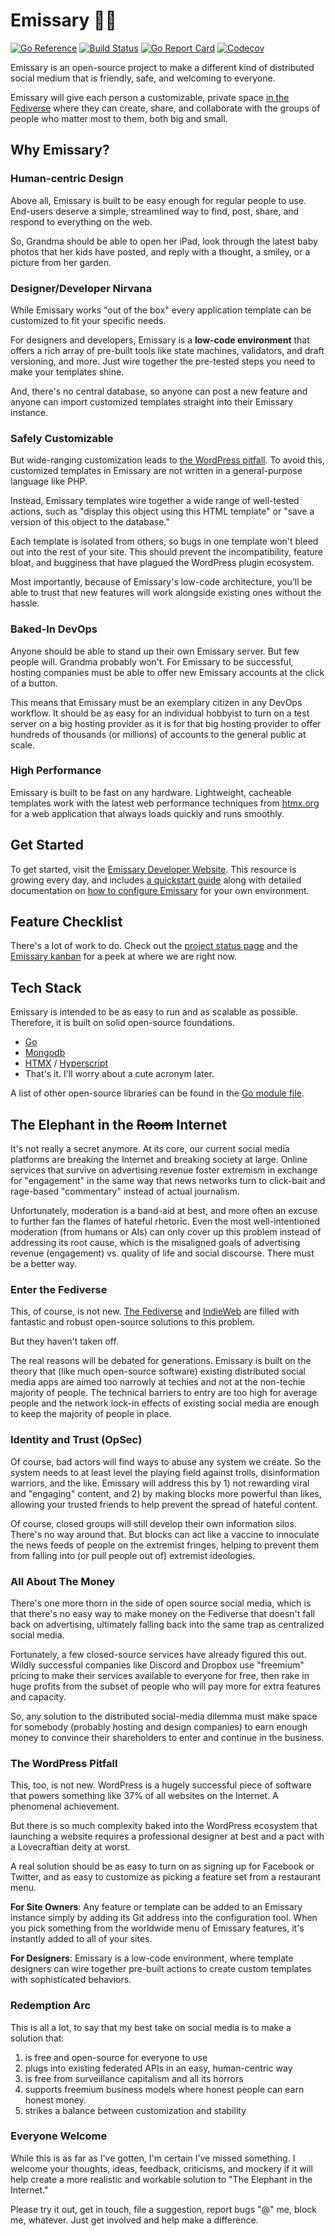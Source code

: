 # Emissary 🏴‍☠️

[![Go Reference](https://pkg.go.dev/badge/github.com/EmissarySocial/emissary.svg)](https://pkg.go.dev/github.com/EmissarySocial/emissary)
[![Build Status](https://img.shields.io/github/actions/workflow/status/EmissarySocial/emissary/go.yml?branch=main)](https://github.com/EmissarySocial/emissary/actions/workflows/go.yml)
[![Go Report Card](https://goreportcard.com/badge/github.com/EmissarySocial/emissary?style=flat-square)](https://goreportcard.com/report/github.com/EmissarySocial/emissary)
[![Codecov](https://img.shields.io/codecov/c/github/EmissarySocial/emissary.svg?style=flat-square)](https://codecov.io/gh/EmissarySocial/emissary)


Emissary is an open-source project to make a different kind of distributed social medium that is friendly, safe, and welcoming to everyone.

Emissary will give each person a customizable, private space [in the Fediverse](#enter-the-fediverse) where they can create, share, and collaborate with the groups of people who matter most to them, both big and small.

## Why Emissary?

### Human-centric Design

Above all, Emissary is built to be easy enough for regular people to use.  End-users deserve a simple, streamlined way to find, post, share, and respond to everything on the web.

So, Grandma should be able to open her iPad, look through the latest baby photos that her kids have posted, and reply with a thought, a smiley, or a picture from her garden.  

### Designer/Developer Nirvana

While Emissary works "out of the box" every application template can be customized to fit your specific needs.

For designers and developers, Emissary is a **low-code environment** that offers a rich array of pre-built tools like state machines, validators, and draft versioning, and more.  Just wire together the pre-tested steps you need to make your templates shine.

And, there's no central database, so anyone can post a new feature and anyone can import customized templates straight into their Emissary instance.  

### Safely Customizable

But wide-ranging customization leads to [the WordPress pitfall](#the-wordpress-pitfall).  To avoid this, customized templates in Emissary are not written in a general-purpose language like PHP.  

Instead, Emissary templates wire together a wide range of well-tested actions, such as "display this object using this HTML template" or "save a version of this object to the database."  

Each template is isolated from others, so bugs in one template won't bleed out into the rest of your site.  This should prevent the incompatibility, feature bloat, and bugginess that have plagued the WordPress plugin ecosystem.

Most importantly, because of Emissary's low-code architecture, you'll be able to trust that new features will work alongside existing ones without the hassle.

### Baked-In DevOps

Anyone should be able to stand up their own Emissary server.  But few people will.  Grandma probably won't.  For Emissary to be successful, hosting companies must be able to offer new Emissary accounts at the click of a button.

This means that Emissary must be an exemplary citizen in any DevOps workflow.  It should be as easy for an individual hobbyist to turn on a test server on a big hosting provider as it is for that big hosting provider to offer hundreds of thousands (or millions) of accounts to the general public at scale.

### High Performance

Emissary is built to be fast on any hardware.  Lightweight, cacheable templates work with the latest web performance techniques from [htmx.org](https://htmx.org) for a web application that always loads quickly and runs smoothly.

## Get Started

To get started, visit the [Emissary Developer Website](https://emissary.dev).  This resource is growing every day, and includes [a quickstart guide](https://emissary.dev/installation) along with detailed documentation on [how to configure Emissary](https://emissary.dev/configuring) for your own environment.

## Feature Checklist

There's a lot of work to do.  Check out the [project status page](https://emissary.dev/status) and the [Emissary kanban](https://trello.com/b/Ir9dDTdu/emissary-dev) for a peek at where we are right now.

## Tech Stack

Emissary is intended to be as easy to run and as scalable as possible.  Therefore, it is built on solid open-source foundations.

* [Go](https://go.dev)
* [Mongodb](https://mongodb.org)
* [HTMX](https://htmx.org) / [Hyperscript](https://hyperscript.org)
* That's it.  I'll worry about a cute acronym later.

A list of other open-source libraries can be found in the [Go module file](https://github.com/EmissarySocial/emissary/blob/main/go.mod).

## The Elephant in the <s>Room</s> Internet

It's not really a secret anymore.  At its core, our current social media platforms are breaking the Internet and breaking society at large.  Online services that survive on advertising revenue foster extremism in exchange for "engagement" in the same way that news networks turn to click-bait and rage-based "commentary" instead of actual journalism.  

Unfortunately, moderation is a band-aid at best, and more often an excuse to further fan the flames of hateful rhetoric.  Even the most well-intentioned moderation (from humans or AIs) can only cover up this problem instead of addressing its root cause, which is the misaligned goals of advertising revenue (engagement) vs. quality of life and social discourse.  There must be a better way.

<a id="enter-the-fediverse"></a>
### Enter the Fediverse

This, of course, is not new.  [The Fediverse](https://fediverse.party) and [IndieWeb](https://indieweb.org) are filled with fantastic and robust open-source solutions to this problem.

But they haven't taken off.

The real reasons will be debated for generations.  Emissary is built on the theory that (like much open-source software) existing distributed social media apps are aimed too narrowly at techies and not at the non-techie majority of people.  The technical barriers to entry are too high for average people and the network lock-in effects of existing social media are enough to keep the majority of people in place.

<a id="identity-and-trust"></a>
### Identity and Trust (OpSec)

Of course, bad actors will find ways to abuse any system we create.  So the system needs to at least level the playing field against trolls, disinformation warriors, and the like.  Emissary will address this by 1) not rewarding viral and "engaging" content, and 2) by making blocks more powerful than likes, allowing your trusted friends to help prevent the spread of hateful content.

Of course, closed groups will still develop their own information silos.  There's no way around that.  But blocks can act like a vaccine to innoculate the news feeds of people on the extremist fringes, helping to prevent them from falling into (or pull people out of) extremist ideologies.

<a id="all-about-the-money"></a>
### All About The Money

There's one more thorn in the side of open source social media, which is that there's no easy way to make money on the Fediverse that doesn't fall back on advertising, ultimately falling back into the same trap as centralized social media.  

Fortunately, a few closed-source services have already figured this out.  Wildly successful companies like Discord and Dropbox use "freemium" pricing to make their services available to everyone for free, then rake in huge profits from the subset of people who will pay more for extra features and capacity.

So, any solution to the distributed social-media dilemma must make space for somebody (probably hosting and design companies) to earn enough money to convince their shareholders to enter and continue in the business.

<a id="the-wordpress-pitfall"></a>
### The WordPress Pitfall

This, too, is not new.  WordPress is a hugely successful piece of software that powers something like 37% of all websites on the Internet.  A phenomenal achievement.

But there is so much complexity baked into the WordPress ecosystem that launching a website requires a professional designer at best and a pact with a Lovecraftian deity at worst.

A real solution should be as easy to turn on as signing up for Facebook or Twitter, and as easy to customize as picking a feature set from a restaurant menu.

**For Site Owners**: Any feature or template can be added to an Emissary instance simply by adding its Git address into the configuration tool.  When you pick something from the worldwide menu of Emissary features, it's instantly added to all of your sites.

**For Designers**: Emissary is a low-code environment, where template designers can wire together pre-built actions to create custom templates with sophisticated behaviors.

<a id="redemption-arc"></a>
### Redemption Arc

This is all a lot, to say that my best take on social media is to make a solution that:

1. is free and open-source for everyone to use
1. plugs into existing federated APIs in an easy, human-centric way
1. is free from surveillance capitalism and all its horrors
1. supports freemium business models where honest people can earn honest money.
1. strikes a balance between customization and stability

<a id="everyone-welcome"></a>
### Everyone Welcome

While this is as far as I've gotten, I'm certain I've missed something.  I welcome your thoughts, ideas, feedback, criticisms, and mockery if it will help create a more realistic and workable solution to "The Elephant in the Internet."  

Please try it out, get in touch, file a suggestion, report bugs "@" me, block me, whatever.  Just get involved and help make a difference.

